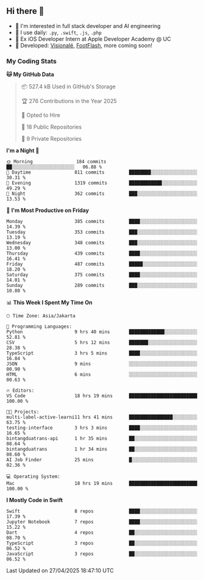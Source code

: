 ## Hi there 👋

- 🤖 I'm interested in full stack developer and AI engineering
- 🌱 I use daily: `.py`, `.swift`, `.js`, `.php`
- 🍎 Ex iOS Developer Intern at Apple Developer Academy @ UC
- 🔨 Developed: [Visionalé](https://apps.apple.com/id/app/visional%C3%A9/id6737191146), [FootFlash](https://apps.apple.com/id/app/footflash/id6550905078), more coming soon!

### My Coding Stats

<!--START_SECTION:waka-->
**🐱 My GitHub Data** 

> 📦 527.4 kB Used in GitHub's Storage 
 > 
> 🏆 276 Contributions in the Year 2025
 > 
> 💼 Opted to Hire
 > 
> 📜 18 Public Repositories 
 > 
> 🔑 9 Private Repositories 
 > 
**I'm a Night 🦉** 

```text
🌞 Morning                184 commits         ██░░░░░░░░░░░░░░░░░░░░░░░   06.88 % 
🌆 Daytime                811 commits         ████████░░░░░░░░░░░░░░░░░   30.31 % 
🌃 Evening                1319 commits        ████████████░░░░░░░░░░░░░   49.29 % 
🌙 Night                  362 commits         ███░░░░░░░░░░░░░░░░░░░░░░   13.53 % 
```
📅 **I'm Most Productive on Friday** 

```text
Monday                   385 commits         ████░░░░░░░░░░░░░░░░░░░░░   14.39 % 
Tuesday                  353 commits         ███░░░░░░░░░░░░░░░░░░░░░░   13.19 % 
Wednesday                348 commits         ███░░░░░░░░░░░░░░░░░░░░░░   13.00 % 
Thursday                 439 commits         ████░░░░░░░░░░░░░░░░░░░░░   16.41 % 
Friday                   487 commits         █████░░░░░░░░░░░░░░░░░░░░   18.20 % 
Saturday                 375 commits         ████░░░░░░░░░░░░░░░░░░░░░   14.01 % 
Sunday                   289 commits         ███░░░░░░░░░░░░░░░░░░░░░░   10.80 % 
```


📊 **This Week I Spent My Time On** 

```text
🕑︎ Time Zone: Asia/Jakarta

💬 Programming Languages: 
Python                   9 hrs 40 mins       █████████████░░░░░░░░░░░░   52.81 % 
CSV                      5 hrs 12 mins       ███████░░░░░░░░░░░░░░░░░░   28.38 % 
TypeScript               3 hrs 5 mins        ████░░░░░░░░░░░░░░░░░░░░░   16.84 % 
JSON                     9 mins              ░░░░░░░░░░░░░░░░░░░░░░░░░   00.90 % 
HTML                     6 mins              ░░░░░░░░░░░░░░░░░░░░░░░░░   00.63 % 

🔥 Editors: 
VS Code                  18 hrs 19 mins      █████████████████████████   100.00 % 

🐱‍💻 Projects: 
multi-label-active-learni11 hrs 41 mins      ████████████████░░░░░░░░░   63.75 % 
testing-interface        3 hrs 3 mins        ████░░░░░░░░░░░░░░░░░░░░░   16.65 % 
bintangduatrans-api      1 hr 35 mins        ██░░░░░░░░░░░░░░░░░░░░░░░   08.64 % 
bintangduatrans          1 hr 34 mins        ██░░░░░░░░░░░░░░░░░░░░░░░   08.60 % 
AI Job Finder            25 mins             █░░░░░░░░░░░░░░░░░░░░░░░░   02.36 % 

💻 Operating System: 
Mac                      18 hrs 19 mins      █████████████████████████   100.00 % 
```

**I Mostly Code in Swift** 

```text
Swift                    8 repos             ████░░░░░░░░░░░░░░░░░░░░░   17.39 % 
Jupyter Notebook         7 repos             ████░░░░░░░░░░░░░░░░░░░░░   15.22 % 
Dart                     4 repos             ██░░░░░░░░░░░░░░░░░░░░░░░   08.70 % 
TypeScript               3 repos             ██░░░░░░░░░░░░░░░░░░░░░░░   06.52 % 
JavaScript               3 repos             ██░░░░░░░░░░░░░░░░░░░░░░░   06.52 % 
```




 Last Updated on 27/04/2025 18:47:10 UTC
<!--END_SECTION:waka-->

<!--
**nico-samuelson/nico-samuelson** is a ✨ _special_ ✨ repository because its `README.md` (this file) appears on your GitHub profile.

Here are some ideas to get you started:

- 🔭 I’m currently working on ...
- 🌱 I’m currently learning ...
- 👯 I’m looking to collaborate on ...
- 🤔 I’m looking for help with ...
- 💬 Ask me about ...
- 📫 How to reach me: ...
- 😄 Pronouns: ...
- ⚡ Fun fact: ...
-->
